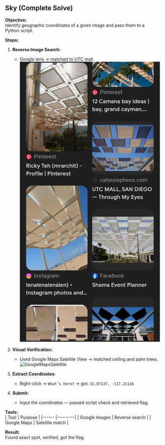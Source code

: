 ## Sky (Complete Solve)

**Objective:**  
Identify geographic coordinates of a given image and pass them to a Python script.

**Steps:**  
1. **Reverse Image Search:**  
   - Google lens → matched to UTC mall.
![alt text](/GoogleLens.jpg)  

2. **Visual Verification:**  
   - Used Google Maps Satellite View → matched ceiling and palm trees.
![GoogleMapsSatellite](/images/SatelliteImage.png)

3. **Extract Coordinates:**  
   - Right-click → `What’s here?` → got: `32.87137, -117.21116`

4. **Submit:**  
   - Input the coordinates — passed script check and retrieved flag.

**Tools:**  
| Tool          | Purpose |
|------         |---------|
| Google Images | Reverse search |
| Google Maps   | Satellite match |

**Result:**  
Found exact spot, verified, got the flag.
